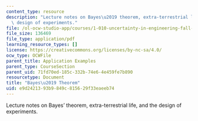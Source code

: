 ```yaml
---
content_type: resource
description: "Lecture notes on Bayes\u2019 theorem, extra-terrestrial life, and the\
  \ design of experiments."
file: /ol-ocw-studio-app/courses/1-010-uncertainty-in-engineering-fall-2008/e9d2421393b9849c815629f33eaeeb74_app_03.pdf
file_size: 136469
file_type: application/pdf
learning_resource_types: []
license: https://creativecommons.org/licenses/by-nc-sa/4.0/
ocw_type: OCWFile
parent_title: Application Examples
parent_type: CourseSection
parent_uid: 71fd70ed-185c-332b-74e6-4e459fe7b890
resourcetype: Document
title: "Bayes\u2019 Theorem"
uid: e9d24213-93b9-849c-8156-29f33eaeeb74
---
```

Lecture notes on Bayes’ theorem, extra-terrestrial life, and the design of experiments.